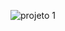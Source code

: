 
![projeto 1](https://user-images.githubusercontent.com/98578015/191450852-c94820c9-35dd-4b68-847e-52673e332551.jpeg)
